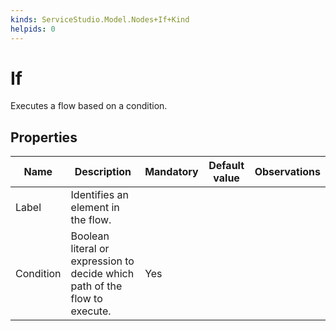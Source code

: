 ```yaml
---
kinds: ServiceStudio.Model.Nodes+If+Kind
helpids: 0
---
```


# If

Executes a flow based on a condition.  

## Properties

<table markdown="1">
<thead>
<tr>
<th>Name</th>
<th>Description</th>
<th>Mandatory</th>
<th>Default value</th>
<th>Observations</th>
</tr>
</thead>
<tbody>
<tr>
<td title="Label">Label</td>
<td>Identifies an element in the flow.</td>
<td></td>
<td></td>
<td></td>
</tr>
<tr>
<td title="Condition">Condition</td>
<td>Boolean literal or expression to decide which path of the flow to execute.</td>
<td>Yes</td>
<td></td>
<td></td>
</tr>
</tbody>
</table>

